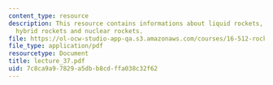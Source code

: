```yaml
---
content_type: resource
description: This resource contains informations about liquid rockets, solid rockets,
  hybrid rockets and nuclear rockets.
file: https://ol-ocw-studio-app-qa.s3.amazonaws.com/courses/16-512-rocket-propulsion-fall-2005/7c8ca9a97829a5dbb8cdffa038c32f62_lecture_37.pdf
file_type: application/pdf
resourcetype: Document
title: lecture_37.pdf
uid: 7c8ca9a9-7829-a5db-b8cd-ffa038c32f62
---
```

